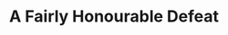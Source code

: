 ---
"\uFEFFauthor_sort": Murdoch, Iris
authors: Iris Murdoch
comments: ''
cover: "/Users/Raman/Calibre Library/Iris Murdoch/A Fairly Honourable Defeat (153)/cover.jpg"
formats: mobi
id: '153'
identifiers: ''
isbn: ''
languages: ''
library_name: Calibre Library
pubdate: '0101-01-01T09:00:00+09:00'
publisher: ''
rating: ''
series: ''
series_index: '1.0'
size: '605008'
tags: ''
timestamp: '0101-01-01T09:00:00+09:00'
title: A Fairly Honourable Defeat
title_sort: Fairly Honourable Defeat, A
uuid: 651d108a-48b8-49e2-87c7-2ae9042e84c2
"#format": MOBI
layout: book
link: false
---